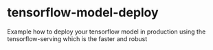 # tensorflow-model-deploy
Example how to deploy your tensorflow model in production using the tensorflow-serving which is the faster and robust
